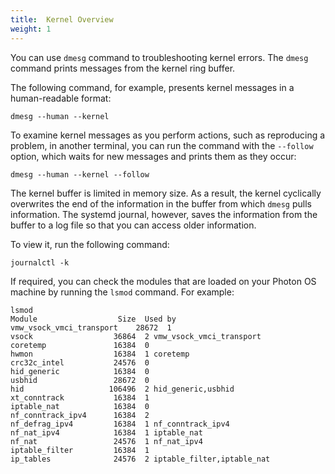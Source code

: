```yaml
---
title:  Kernel Overview
weight: 1
---
```


You can use `dmesg` command to troubleshooting kernel errors. The `dmesg` command prints messages from the kernel ring buffer. 

The following command, for example, presents kernel messages in a human-readable format: 

	dmesg --human --kernel

To examine kernel messages as you perform actions, such as reproducing a problem, in another terminal, you can run the command with the `--follow` option, which waits for new messages and prints them as they occur: 

	dmesg --human --kernel --follow

The kernel buffer is limited in memory size. As a result, the kernel cyclically overwrites the end of the information in the buffer from which `dmesg` pulls information. The systemd journal, however, saves the information from the buffer to a log file so that you can access older information. 

To view it, run the following command: 

	journalctl -k

If required, you can check the modules that are loaded on your Photon OS machine by running the `lsmod` command. For example:  

	lsmod
	Module                  Size  Used by
	vmw_vsock_vmci_transport    28672  1
	vsock                  36864  2 vmw_vsock_vmci_transport
	coretemp               16384  0
	hwmon                  16384  1 coretemp
	crc32c_intel           24576  0
	hid_generic            16384  0
	usbhid                 28672  0
	hid                   106496  2 hid_generic,usbhid
	xt_conntrack           16384  1
	iptable_nat            16384  0
	nf_conntrack_ipv4      16384  2
	nf_defrag_ipv4         16384  1 nf_conntrack_ipv4
	nf_nat_ipv4            16384  1 iptable_nat
	nf_nat                 24576  1 nf_nat_ipv4
	iptable_filter         16384  1
	ip_tables              24576  2 iptable_filter,iptable_nat
	